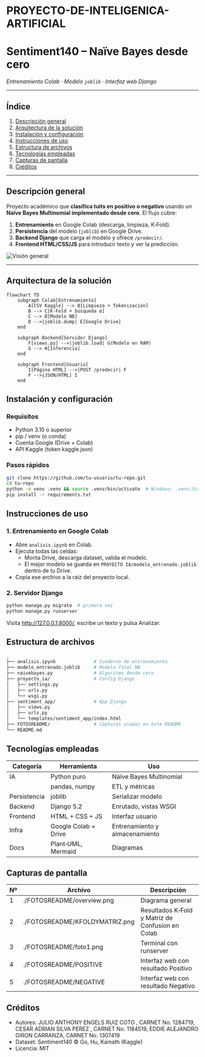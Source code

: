# PROYECTO-DE-INTELIGENICA-ARTIFICIAL
# Sentiment140 – Naïve Bayes desde cero

*Entrenamiento Colab · Modelo *`joblib`* · Interfaz web Django*

---

## Índice

1. [Descripción general](#descripción-general)
2. [Arquitectura de la solución](#arquitectura-de-la-solución)
3. [Instalación y configuración](#instalación-y-configuración)
4. [Instrucciones de uso](#instrucciones-de-uso)
5. [Estructura de archivos](#estructura-de-archivos)
6. [Tecnologías empleadas](#tecnologías-empleadas)
7. [Capturas de pantalla](#capturas-de-pantalla)
8. [Créditos](#créditos)

---

## Descripción general

Proyecto académico que **clasifica tuits en positivo o negativo** usando un **Naïve Bayes Multinomial implementado desde cero**. El flujo cubre:

1. **Entrenamiento** en Google Colab (descarga, limpieza, K‑Fold).
2. **Persistencia** del modelo (`joblib`) en Google Drive.
3. **Backend Django** que carga el modelo y ofrece `/predecir/`.
4. **Frontend HTML/CSS/JS** para introducir texto y ver la predicción.

![Visión general](FOTOSREADME/overview.png)

---

## Arquitectura de la solución

```mermaid
flowchart TD
    subgraph Colab[Entrenamiento]
        A[CSV Kaggle] --> B[Limpieza + Tokenización]
        B --> C[K‑Fold + búsqueda α]
        C --> D[Modelo NB]
        D -->|joblib.dump| E[Google Drive]
    end
    
    subgraph Backend[Servidor Django]
        F[views.py] -->|joblib.load| G(Modelo en RAM)
        G --> H[Inferencia]
    end
    
    subgraph Frontend[Usuario]
        I[Página HTML] -->|POST /predecir| F
        F -->|JSON/HTML| I
    end
```

## Instalación y configuración

### Requisitos
- Python 3.10 o superior
- pip / venv (o conda)
- Cuenta Google (Drive + Colab)
- API Kaggle (token kaggle.json)

### Pasos rápidos

```bash
git clone https://github.com/tu‑usuario/tu‑repo.git
cd tu‑repo
python -m venv .venv && source .venv/bin/activate  # Windows: .venv\Scripts\activate
pip install -r requirements.txt
```

## Instrucciones de uso

### 1. Entrenamiento en Google Colab

- Abre `analisis.ipynb` en Colab.
- Ejecuta todas las celdas:
  - Monta Drive, descarga dataset, valida el modelo.
  - El mejor modelo se guarda en `PROYECTO IA/modelo_entrenado.joblib` dentro de tu Drive.
- Copia ese archivo a la raíz del proyecto local.

### 2. Servidor Django

```bash
python manage.py migrate  # primera vez
python manage.py runserver
```

Visita http://127.0.0.1:8000/, escribe un texto y pulsa Analizar.

## Estructura de archivos

```bash
.
├── analisis.ipynb              # Cuaderno de entrenamiento
├── modelo_entrenado.joblib     # Modelo final NB
├── naivebayes.py               # Algoritmo desde cero
├── proyecto_ia/                # Config Django
│   ├── settings.py
│   ├── urls.py
│   └── wsgi.py
├── sentiment_app/              # App Django
│   ├── views.py
│   ├── urls.py
│   └── templates/sentiment_app/index.html
├── FOTOSREADME/                # Capturas usadas en este README
└── README.md
```

## Tecnologías empleadas

| Categoría | Herramienta | Uso |
|-----------|-------------|-----|
| IA | Python puro | Naïve Bayes Multinomial |
| | pandas, numpy | ETL y métricas |
| Persistencia | joblib | Serializar modelo |
| Backend | Django 5.2 | Enrutado, vistas WSGI |
| Frontend | HTML + CSS + JS | Interfaz usuario |
| Infra | Google Colab + Drive | Entrenamiento y almacenamiento |
| Docs | Plant‑UML, Mermaid | Diagramas |

## Capturas de pantalla

| Nº | Archivo | Descripción |
|----|---------|-------------|
| 1 | ./FOTOSREADME/overview.png | Diagrama general |
| 2 | ./FOTOSREADME/KFOLDYMATRIZ.png | Resultados K‑Fold y Matriz de Confusion en Colab |
| 3 | ./FOTOSREADME/foto1.png | Terminal con runserver |
| 4 | ./FOTOSREADME/POSITIVE | Interfaz web con resultado Positivo|
| 5 | ./FOTOSREADME/NEGATIVE | Interfaz web con resultado Negativo|

## Créditos

- Autores: JULIO ANTHONY ENGELS RUIZ COTO , CARNET No. 1284719, CESAR ADRIAN SILVA PEREZ , CARNET No. 1184519, EDDIE ALEJANDRO GIRON CARRANZA, CARNET No. 1307419
- Dataset: Sentiment140 © Go, Hu, Kamath (Kaggle)
- Licencia: MIT
